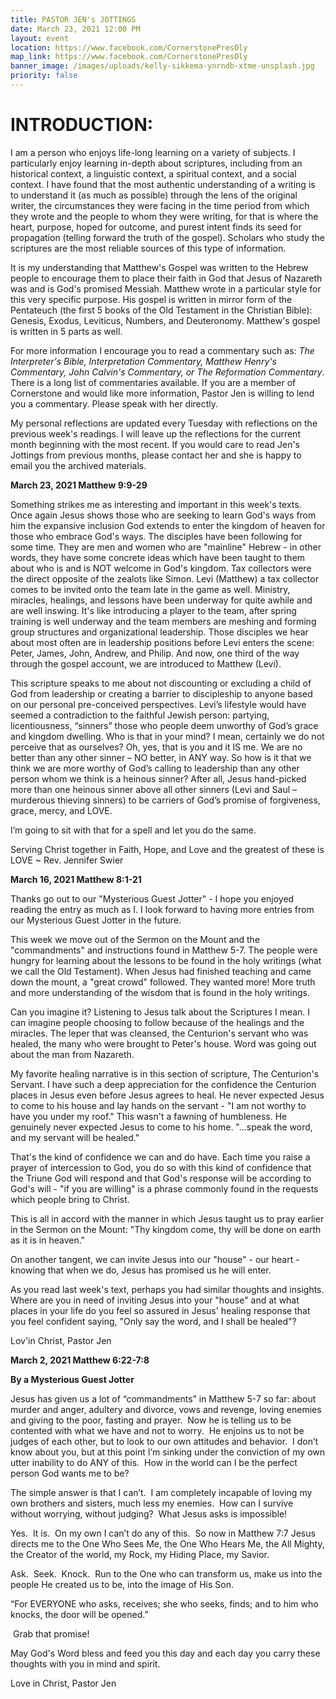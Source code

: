 ```yaml
---
title: PASTOR JEN's JOTTINGS
date: March 23, 2021 12:00 PM
layout: event
location: https://www.facebook.com/CornerstonePresOly
map_link: https://www.facebook.com/CornerstonePresOly
banner_image: /images/uploads/kelly-sikkema-ynrndb-xtme-unsplash.jpg
priority: false
---
```

# **INTRODUCTION:**

I am a person who enjoys life-long learning on a variety of subjects.  I particularly enjoy learning in-depth about scriptures, including from an historical context, a linguistic context, a spiritual context, and a social context. I have found that the most authentic understanding of a writing is to understand it (as much as possible) through the lens of the original writer, the circumstances they were facing in the time period from which they wrote and the people to whom they were writing, for that is where the heart, purpose, hoped for outcome, and purest intent finds its seed for propagation (telling forward the truth of the gospel). Scholars who study the scriptures are the most reliable sources of this type of information.

It is my understanding that Matthew's Gospel was written to the Hebrew people to encourage them to place their faith in God that Jesus of Nazareth was and is God's promised Messiah.  Matthew wrote in a particular style for this very specific purpose. His gospel is written in mirror form of the Pentateuch (the first 5 books of the Old Testament in the Christian Bible): Genesis, Exodus, Leviticus, Numbers, and Deuteronomy. Matthew's gospel is written in 5 parts as well.  

For more information I encourage you to read a commentary such as: *The Interpreter's Bible, Interpretation Commentary, Matthew Henry's Commentary, John Calvin's Commentary, or The Reformation Commentary*. There is a long list of commentaries available. If you are a member of Cornerstone and would like more information, Pastor Jen is willing to lend you a commentary. Please speak with her directly.

My personal reflections are updated every Tuesday with reflections on the previous week's readings. I will leave up the reflections for the current month beginning with the most recent. If you would care to read Jen's Jottings from previous months, please contact her and she is happy to email you the archived materials.

**March 23, 2021 Matthew 9:9-29**

Something strikes me as interesting and important in this week's texts. Once again Jesus shows those who are seeking to learn God's ways from him the expansive inclusion God extends to enter the kingdom of heaven for those who embrace God's ways. The disciples have been following for some time. They are men and women who are "mainline" Hebrew - in other words, they have some concrete ideas which have been taught to them about who is and is NOT welcome in God's kingdom. Tax collectors were the direct opposite of the zealots like Simon. Levi (Matthew) a tax collector comes to be invited onto the team late in the game as well. Ministry, miracles, healings, and lessons have been underway for quite awhile and are well inswing. It's like introducing a player to the team, after spring training is well underway and the team members are meshing and forming group structures and organizational leadership. Those disciples we hear about most often are in leadership positions before Levi enters the scene: Peter, James, John, Andrew, and Philip. And now, one third of the way through the gospel account, we are introduced to Matthew (Levi).

This scripture speaks to me about not discounting or excluding a child of God from leadership or creating a barrier to discipleship to anyone based on our personal pre-conceived perspectives. Levi’s lifestyle would have seemed a contradiction to the faithful Jewish person: partying, licentiousness, “sinners” those who people deem unworthy of God’s grace and kingdom dwelling. Who is that in your mind? I mean, certainly we do not perceive that as ourselves? Oh, yes, that is you and it IS me. We are no better than any other sinner – NO better, in ANY way. So how is it that we think we are more worthy of God’s calling to leadership than any other person whom we think is a heinous sinner? After all, Jesus hand-picked more than one heinous sinner above all other sinners (Levi and Saul – murderous thieving sinners) to be carriers of God’s promise of forgiveness, grace, mercy, and LOVE.

I’m going to sit with that for a spell and let you do the same.

Serving Christ together in Faith, Hope, and Love and the greatest of these is LOVE ~ Rev. Jennifer Swier

**March 16, 2021 Matthew 8:1-21**

Thanks go out to our "Mysterious Guest Jotter" - I hope you enjoyed reading the entry as much as I.  I look forward to having more entries from our Mysterious Guest Jotter in the future.

This week we move out of the Sermon on the Mount and the "commandments" and instructions found in Matthew 5-7. The people were hungry for learning about the lessons to be found in the holy writings (what we call the Old Testament). When Jesus had finished teaching and came down the mount, a "great crowd" followed. They wanted more! More truth and more understanding of the wisdom that is found in the holy writings. 

Can you imagine it? Listening to Jesus talk about the Scriptures I mean. I can imagine people choosing to follow because of the healings and the miracles. The leper that was cleansed, the Centurion's servant who was healed, the many who were  brought to Peter's house.  Word was going out about the man from Nazareth.

My favorite healing narrative is in this section of scripture, The Centurion's Servant. I have such a deep appreciation for the confidence the Centurion places in Jesus even before Jesus agrees to heal. He never expected Jesus to come to his house and lay hands on the servant - "I am not worthy to have you under my roof." This wasn't a fawning of humbleness. He genuinely never expected Jesus to come to his home. "...speak the word, and my servant will be healed."

That's the kind of confidence we can and do have. Each time you raise a prayer of intercession to God, you do so with this kind of confidence that the Triune God will respond and that God's response will be according to God's will - "if you are willing" is a phrase commonly found in the requests which people bring to Christ. 

This is all in accord with the manner in which Jesus taught us to pray earlier in the Sermon on the Mount: "Thy kingdom come, thy will be done on earth as it is in heaven."  

On another tangent, we can invite Jesus into our "house" - our heart - knowing that when we do, Jesus has promised us he will enter.

As you read last week's text, perhaps you had similar thoughts and insights. Where are you in need of inviting Jesus into your "house" and at what places in your life do you feel so assured in Jesus' healing response that you feel confident saying, "Only say the word, and I shall be healed"?

Lov'in  Christ, Pastor Jen

**March 2, 2021 Matthew 6:22-7:8**

**By a Mysterious Guest Jotter**

Jesus has given us a lot of “commandments” in Matthew 5-7 so far: about murder and anger, adultery and divorce, vows and revenge, loving enemies and giving to the poor, fasting and prayer.  Now he is telling us to be contented with what we have and not to worry.  He enjoins us to not be judges of each other, but to look to our own attitudes and behavior.  I don’t know about you, but at this point I’m sinking under the conviction of my own utter inability to do ANY of this.  How in the world can I be the perfect person God wants me to be?

The simple answer is that I can’t.  I am completely incapable of loving my own brothers and sisters, much less my enemies.  How can I survive without worrying, without judging?  What Jesus asks is impossible!

Yes.  It is.  On my own I can’t do any of this.  So now in Matthew 7:7 Jesus directs me to the One Who Sees Me, the One Who Hears Me, the All Mighty, the Creator of the world, my Rock, my Hiding Place, my Savior.

Ask.  Seek.  Knock.  Run to the One who can transform us, make us into the people He created us to be, into the image of His Son. 

“For EVERYONE who asks, receives; she who seeks, finds; and to him who knocks, the door will be opened.” 

 Grab that promise!

May God's Word bless and feed you this day and each day you carry these thoughts with you in mind and spirit.

Love in Christ, Pastor Jen